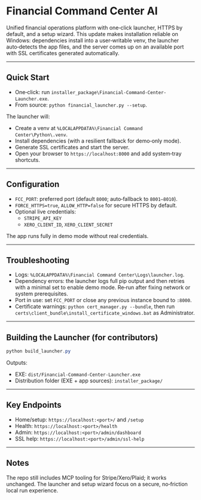 ﻿# Financial Command Center AI

Unified financial operations platform with one‑click launcher, HTTPS by default, and a setup wizard. This update makes installation reliable on Windows: dependencies install into a user‑writable venv, the launcher auto‑detects the app files, and the server comes up on an available port with SSL certificates generated automatically.

---

## Quick Start

- One‑click: run `installer_package\Financial-Command-Center-Launcher.exe`.
- From source: `python financial_launcher.py --setup`.

The launcher will:
- Create a venv at `%LOCALAPPDATA%\Financial Command Center\Python\.venv`.
- Install dependencies (with a resilient fallback for demo‑only mode).
- Generate SSL certificates and start the server.
- Open your browser to `https://localhost:8000` and add system‑tray shortcuts.

---

## Configuration

- `FCC_PORT`: preferred port (default `8000`; auto‑fallback to `8001–8010`).
- `FORCE_HTTPS=true`, `ALLOW_HTTP=false` for secure HTTPS by default.
- Optional live credentials:
  - `STRIPE_API_KEY`
  - `XERO_CLIENT_ID`, `XERO_CLIENT_SECRET`

The app runs fully in demo mode without real credentials.

---

## Troubleshooting

- Logs: `%LOCALAPPDATA%\Financial Command Center\Logs\launcher.log`.
- Dependency errors: the launcher logs full pip output and then retries with a minimal set to enable demo mode. Re‑run after fixing network or system prerequisites.
- Port in use: set `FCC_PORT` or close any previous instance bound to `:8000`.
- Certificate warnings: `python cert_manager.py --bundle`, then run `certs\client_bundle\install_certificate_windows.bat` as Administrator.

---

## Building the Launcher (for contributors)

```powershell
python build_launcher.py
```

Outputs:
- EXE: `dist/Financial-Command-Center-Launcher.exe`
- Distribution folder (EXE + app sources): `installer_package/`

---

## Key Endpoints

- Home/setup: `https://localhost:<port>/` and `/setup`
- Health: `https://localhost:<port>/health`
- Admin: `https://localhost:<port>/admin/dashboard`
- SSL help: `https://localhost:<port>/admin/ssl-help`

---

## Notes

The repo still includes MCP tooling for Stripe/Xero/Plaid; it works unchanged. The launcher and setup wizard focus on a secure, no‑friction local run experience.
